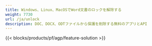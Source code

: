 ```yaml
---
title: Windows、Linux、MacOSでWord文書のロックを解除する 
weight: 7730
url: /ja/unlock
description: DOC、DOCX、ODTファイルから保護を削除する無料のアプリとAPI
---
```


{{< blocks/products/pf/agp/feature-solution >}} 

